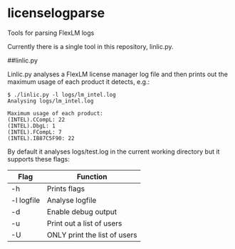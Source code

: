 # licenselogparse
Tools for parsing FlexLM logs

Currently there is a single tool in this repository, linlic.py.

##linlic.py

Linlic.py analyses a FlexLM license manager log file and then prints out the maximum usage of each product it detects, e.g.:

```none
$ ./linlic.py -l logs/lm_intel.log 
Analysing logs/lm_intel.log

Maximum usage of each product:
(INTEL).CCompL: 22
(INTEL).DbgL: 1
(INTEL).FCompL: 7
(INTEL).IB87C5F90: 22
```

By default it analyses logs/test.log in the current working directory but it supports these flags:

| Flag | Function |
|-----|--------------|
| -h  | Prints flags |
| -l logfile | Analyse logfile |
| -d | Enable debug output |
| -u | Print out a list of users |
| -U | ONLY print the list of users |

